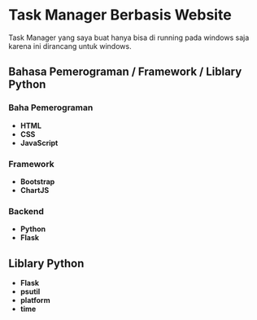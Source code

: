 # Task Manager Berbasis Website

Task Manager yang saya buat hanya bisa di running pada windows saja karena ini dirancang untuk windows.

## Bahasa Pemerograman / Framework / Liblary Python

### Baha Pemerograman
- **HTML**
- **CSS**
- **JavaScript**

### Framework
- **Bootstrap**
- **ChartJS**

### Backend
- **Python**
- **Flask**

## Liblary Python
- **Flask**
- **psutil**
- **platform**
- **time**

